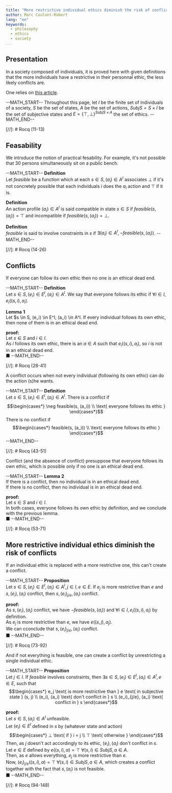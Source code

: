 ```yaml
---
title: "More restrictive individual ethics diminish the risk of conflicts"
author: Marc Coulont-Robert
lang: "en"
keywords:
  - philosophy
  - ethics
  - society
...
```



## Presentation

In a society composed of individuals, it is proved here with given definitions that the more individuals have a restrictive in their personnal ethic, the less likely conflicts are.

One relies on [this article](https://leibnizproject.com/Articles/ethics_in_society.html).

--MATH_START--
Throughout this page, let $I$ be the finite set of individuals of a society, $S$ be the set of states, $A$ be the set of actions, $SubjS = S × I$ be the set of subjective states and $E = \{⊤, ⊥\}^{SubjS \times A}$ the set of ethics.
--MATH_END--

[//]: # Rocq (11-13)


## Feasability

We introduce the notion of practical fesability. For example, it's not possible that 30 persons simultaneously sit on a public bench.

--MATH_START--
$\mathbf{Definition}$\
Let $feasible$ be a function which at each $s \in S, (a_i) \in A^I$ associates $⊥$ if it's not concretely possible that each individuals $i$ does the $a_i$ action and $⊤$ if it is.

$\mathbf{Definition}$\
An action profile $(a_i) \in A^I$ is said compatible in state $s \in S$ if $feasible(s, (a_i)) = ⊤$ and incompatible if $feasible(s, (a_i)) = ⊥$.

$\mathbf{Definition}$\
$feasible$ is said to involve constraints in $s$ if $\exists (a_i) \in A^I, \neg feasible(s, (a_i))$.
--MATH_END--

[//]: # Rocq (14-26)


## Conflicts

If everyone can follow its own ethic then no one is an ethical dead end.

--MATH_START--
$\mathbf{Definition}$\
Let $s \in S, (e_i) \in E^I, (a_i) \in A^I$.
We say that everyone follows its ethic if $\forall i \in I, e_i((s, i), a_i)$.

$\mathbf{Lemma\text{ }1}$\
Let $s \in S, (e_i) \in E^I, (a_i) \in A^I.
If every individual follows its own ethic, then none of them is in an ethical dead end.

$\mathbf{proof:}$\
Let $s \in S$ and $i \in I$. \
As $i$ follows its own ethic, there is an $a \in A$ such that $e_i((s, i), a_i)$, so $i$ is not in an ethical dead end. \
■
--MATH_END--

[//]: # Rocq (28-41)

A conflict occurs when not every individual (following its own ethic) can do the action (s)he wants.

--MATH_START--
$\mathbf{Definition}$\
Let $s \in S, (e_i) \in E^I, (a_i) \in A^I$.
There is a conflict if
$$\begin{cases*}
  \neg feasible(s, (a_i)) \\
  \text{ everyone follows its ethic }
\end{cases*}$$
There is no conflict if
$$\begin{cases*}
  feasible(s, (a_i)) \\
  \text{ everyone follows its ethic }
\end{cases*}$$
--MATH_END--

[//]: # Rocq (43-51)

Conflict (and the absence of conflict) presuppose that everyone follows its own ethic, which is possible only if no one is an ethical dead end.

--MATH_START--
$\mathbf{Lemma\text{ }2}$\
If there is a conflict, then no individual is in an ethical dead end. \
If there is no conflict, then no individual is in an ethical dead end.

$\mathbf{proof:}$\
Let $s \in S$ and $i \in I$. \
In both cases, everyone follows its own ethic by definition, and we conclude with the previous lemma. \
■
--MATH_END--

[//]: # Rocq (53-71)


## More restrictive individual ethics diminish the risk of conflicts

If an individual ethic is replaced with a more restrictive one, this can't create a conflict.

--MATH_START--
$\mathbf{Proposition}$\
Let $s \in S, (e_i) \in E^I, (a_i) \in A^I, j \in I, e \in E$.
If $e_j$ is more restrictive than $e$ and $s, (e_i), (a_i)$ conflict, then $s, (e_i)_{j/e}, (a_i)$ conflict.

$\mathbf{proof:}$\
As $s, (e_i), (a_i)$ conflict, we have $\neg feasible(s, (a_i))$ and $\forall i \in I, e_i((s, i), a_i)$ by definition. \
As $e_j$ is more restrictive than $e$, we have $e((s, j), a_j)$. \
We can cconclude that $s, (e_i)_{j/e}, (a_i)$ conflict. \
■
--MATH_END--

[//]: # Rocq (73-92)

And if not everything is feasible, one can create a conflict by unrestricting a single individual ethic.

--MATH_START--
$\mathbf{Proposition}$\
Let $j \in I$.
If $feasible$ involves constraints, then $\exists s \in S, (e_i) \in E^I, (a_i) \in A^I, e \in E,$ such that
$$\begin{cases*}
  e_j \text{ is more restrictive than } e \text{ in subjective state } (s, j) \\
  (e_i), (a_i) \text{ don't conflict in } s \\
  (e_i)_{j/e}, (a_i) \text{ conflict in } s
\end{cases*}$$

$\mathbf{proof:}$\
Let $s \in S, (a_i) \in A^I$ unfeasible. \
Let $(e_i) \in E^I$ defined in $s$ by (whatever state and action)
$$\begin{cases*}
  ⊥ \text{ if } i = j \\
  ⊤ \text{ otherwise }
\end{cases*}$$
Then, as $j$ doesn't act accordingly to its ethic, $(e_i), (a_i)$ don't conflict in $s$. \
Let $e \in E$ defined by $e((s, i), a) = ⊤ \text{ } \forall (s, i) \in SubjS, a \in A$. \
Then, as $e$ allows everything, $e_j$ is more restrictive than $e$. \
Now, $(e_i)_{j/e}((s, i), a) = ⊤ \text{ } \forall (s, i) \in SubjS, a \in A$, which creates a conflict together with the fact that $s, (a_i)$ is not feasible. \
■
--MATH_END--

[//]: # Rocq (94-148)
